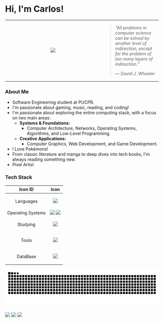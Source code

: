 # Hi, I'm Carlos!

<table>
  <tr>
    <td width="300" valign="middle" align="center">
      <img src="https://bluemoonfalls.com/images/sprites/stadium2/normal/63.gif" />
    </td>
    
  <td valign="middle">
      <blockquote>
        <p><i>"All problems in computer science can be solved by another level of indirection, except for the problem of too many layers of indirection."</i></p>
        <cite>— David J. Wheeler</cite>
      </blockquote>
    </td>
  </tr>
</table>




### About Me
- Software Engineering student at PUCPR.
- I'm passionate about gaming, music, reading, and coding!
- I'm passionate about exploring the entire computing stack, with a focus on two main areas:
  - **Systems & Foundations:**
    - Computer Architecture, Networks, Operating Systems, Algorithms, and Low-Level Programming.
  - **Creative Applications:**
    - Computer Graphics, Web Development, and Game Development.
- I Love Pokémons!
- From classic literature and manga to deep dives into tech books, I'm always reading something new.
- Pixel Artist

  
### Tech Stack

|      Icon ID       |                         Icon                          |
| :----------------: | :---------------------------------------------------: |
|     Languages      |    <p align="center"><img src="https://skillicons.dev/icons?i=python,java,js,html,css,tailwind&perline=10" /></p>    |
|  Operating Systems |    <div align="center"><img src="https://skillicons.dev/icons?i=linux,windows,ubuntu" />&nbsp;<img src="https://devicon-website.vercel.app/api/fedora/plain.svg" width="48"></img></div>   |
|      Studying      |    <p align="center"> <img src="https://skillicons.dev/icons?i=c,cpp,react,nodejs,aws,cmake&perline=10" /> </p>     |
|       Tools        |    <p align="center"> <img src="https://skillicons.dev/icons?i=vscode,visualstudio,pycharm,idea,git,github,unity&perline=10" /> </p>     |
|      DataBase      |    <p align="center"> <img src="https://skillicons.dev/icons?i=mysql,mongodb,supabase&perline=10" /> </p>     |

<picture align="center">
  <source media="(prefers-color-scheme: dark)" srcset="https://raw.githubusercontent.com/Carloslgp/Carloslgp/output/github-contribution-grid-snake-dark.svg">
  <source media="(prefers-color-scheme: light)" srcset="https://raw.githubusercontent.com/Carloslgp/Carloslgp/output/github-contribution-grid-snake-dark.svg">
  <img align="center" alt="github contribution grid snake animation" src="https://raw.githubusercontent.com/Carloslgp/Carloslgp/output/github-contribution-grid-snake.svg">
</picture>
<br><br>

<a href="https://www.linkedin.com/in/carlos-leonardo-garcia-pscheidt/" target="_blank"><img src="https://img.shields.io/badge/-LinkedIn-%230077B5?style=for-the-badge&logo=linkedin&logoColor=white" target="_blank"></a>
<a href="mailto:carlos.pscheidt.garcia@gmail.com"><img src="https://img.shields.io/badge/Gmail-D14836?style=for-the-badge&logo=gmail&logoColor=white" target="_blank"></a>
<a href="https://www.youtube.com/@IamSpiffys" target="_blank"><img src="https://img.shields.io/badge/YouTube-%23FF0000?style=for-the-badge&logo=youtube&logoColor=white" target="_blank"></a>

